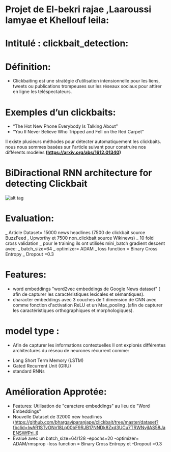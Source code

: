 # Projet de El-bekri rajae ,Laaroussi lamyae et Khellouf leila: 
# Intitulé : clickbait_detection:
# Définition: 
- Clickbaiting est une stratégie d’utilisation intensionnelle pour les liens, tweets ou publications trompeuses sur les réseaux sociaux pour attirer en ligne les téléspectateurs.
# Exemples d’un clickbaits: 
- “The Hot New Phone Everybody Is Talking About”
- “You ll Never Believe Who Tripped and Fell on the Red Carpet”

Il existe plusieurs méthodes pour détecter automatiquement les clickbaits.
nous nous sommes basées sur l'article suivant pour construire nos différents modèles __(https://arxiv.org/abs/1612.01340)__

# BiDiractional RNN architecture for detecting Clickbait
![alt tag](https://user-images.githubusercontent.com/58788146/70670339-00e74b00-1c79-11ea-9cbd-3e22fb9551e7.png)
# Evaluation: 
_ Article Dataset= 15000 news headlines (7500 de clickbait source BuzzFeed , Upworthy et 7500 non_clickbait source Wikinews)
_ 10 fold cross validation
_ pour le training ils ont utilisés mini_batch gradient descent avec: 
_ batch_size=64
_ optimizer= ADAM
_ loss function = Binary Cross Entropy
_ Dropout =0.3
# Features: 
-  word embeddings  "word2vec embeddings de Google News dataset" ( afin de capturer les caractéristiques lexicales et sémantiques). 
-  character embeddings avec 3 couches de 1 dimension de CNN avec comme fonction d'activation ReLU et un Max_pooling .(afin de capturer les caractéristiques orthographiques et morphologiques).
# model type :
- Afin de capturer les informations contextuelles Il ont explorés différentes architectures du réseau de neurones récurrent comme: 
* Long Short Term Memory (LSTM)
* Gated Recurrent Unit (GRU) 
* standard RNNs
# Amélioration Approtée:
* Features: Utilisation de "caractere embeddings" au lieu de "Word Embeddings"  
* Nouvelle Dataset de 32000 new headlines (https://github.com/bhargaviparanjape/clickbait/tree/master/dataset?fbclid=IwAR1STvONn18Lp00bF9RJB17NNDk8Zxd3UCu7TRWNvjIAS58JaENSWfPri_I)
* Evalué avec un batch_size=64/128 -epochs=20  -optimizer= ADAM/rmsprop  -loss function = Binary Cross Entropy et -Dropout =0.3


